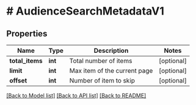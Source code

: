 # # AudienceSearchMetadataV1

## Properties

Name | Type | Description | Notes
------------ | ------------- | ------------- | -------------
**total_items** | **int** | Total number of items | [optional]
**limit** | **int** | Max item of the current page | [optional]
**offset** | **int** | Number of item to skip | [optional]

[[Back to Model list]](../../README.md#models) [[Back to API list]](../../README.md#endpoints) [[Back to README]](../../README.md)
